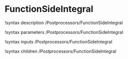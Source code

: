 <!-- MOOSE Documentation Stub: Remove this when content is added. -->

# FunctionSideIntegral

!syntax description /Postprocessors/FunctionSideIntegral

!syntax parameters /Postprocessors/FunctionSideIntegral

!syntax inputs /Postprocessors/FunctionSideIntegral

!syntax children /Postprocessors/FunctionSideIntegral
